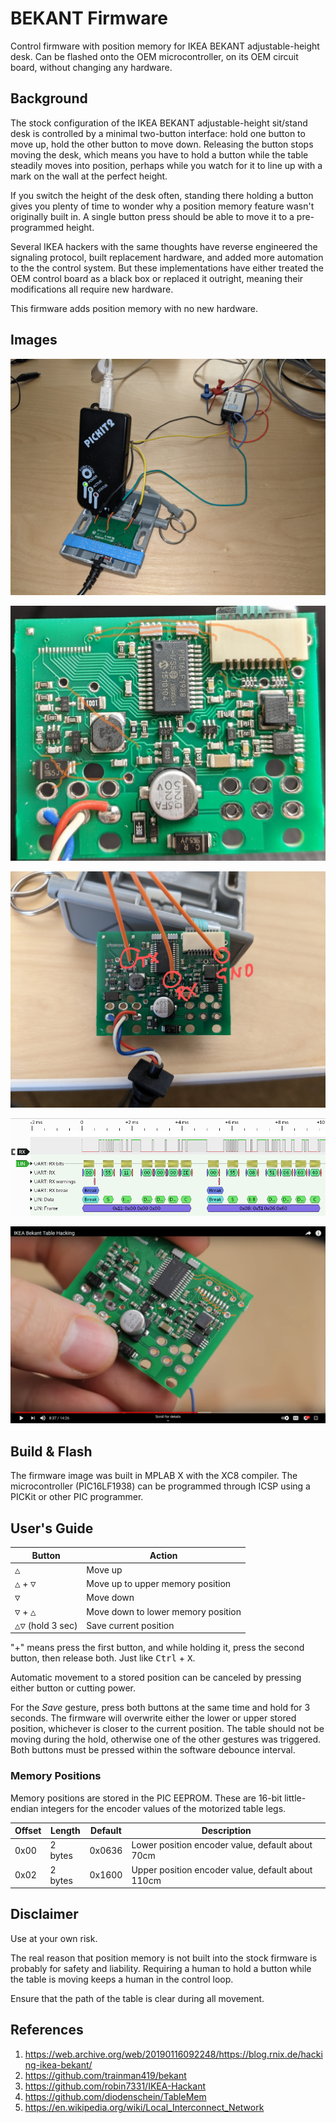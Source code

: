 # BEKANT Firmware

Control firmware with position memory for IKEA BEKANT adjustable-height desk. Can be flashed onto the OEM microcontroller, on its OEM circuit board, without changing any hardware.

## Background

The stock configuration of the IKEA BEKANT adjustable-height sit/stand desk is controlled by a minimal two-button interface: hold one button to move up, hold the other button to move down. Releasing the button stops moving the desk, which means you have to hold a button while the table steadily moves into position, perhaps while you watch for it to line up with a mark on the wall at the perfect height.

If you switch the height of the desk often, standing there holding a button gives you plenty of time to wonder why a position memory feature wasn't originally built in. A single button press should be able to move it to a pre-programmed height.

Several IKEA hackers with the same thoughts have reverse engineered the signaling protocol, built replacement hardware, and added more automation to the the control system. But these implementations have either treated the OEM control board as a black box or replaced it outright, meaning their modifications all require new hardware.

This firmware adds position memory with no new hardware.

## Images

![PIC programmer and logic analyzer connected to OEM BEKANT control board](/images/prog_logic_connected.jpg)

![Circuitboard traces](/images/front_crop_backtraces.jpg)

![TX, RX, and GND connections](/images/tx_rx_front.jpg)

![LIN logic trace in PulseView](/images/lin_pulseview.png)

![Curcuitboard connections annotated](/images/under_connector_annotated.png)

## Build & Flash

The firmware image was built in MPLAB X with the XC8 compiler. The microcontroller (PIC16LF1938) can be programmed through ICSP using a PICKit or other PIC programmer.

## User's Guide

| Button | Action |
| ------ | ------ |
| <kbd>△</kbd> | Move up  |
| <kbd>△</kbd> + <kbd>▽</kbd> | Move up to upper memory position  |
| <kbd>▽</kbd> | Move down |
| <kbd>▽</kbd> + <kbd>△</kbd> | Move down to lower memory position  |
| <kbd>△</kbd><kbd>▽</kbd> (hold 3 sec) | Save current position |

"+" means press the first button, and while holding it, press the second button, then release both. Just like <kbd>Ctrl</kbd> + <kbd>X</kbd>.

Automatic movement to a stored position can be canceled by pressing either button or cutting power.

For the *Save* gesture, press both buttons at the same time and hold for 3 seconds. The firmware will overwrite either the lower or upper stored position, whichever is closer to the current position. The table should not be moving during the hold, otherwise one of the other gestures was triggered. Both buttons must be pressed within the software debounce interval.


### Memory Positions

Memory positions are stored in the PIC EEPROM. These are 16-bit little-endian integers for the encoder values of the motorized table legs.

| Offset | Length | Default | Description |
| ------ | ------ | ------- | ----------- |
| 0x00   | 2 bytes | 0x0636 | Lower position encoder value, default about 70cm |
| 0x02   | 2 bytes | 0x1600 | Upper position encoder value, default about 110cm |

## Disclaimer

Use at your own risk.

The real reason that position memory is not built into the stock firmware is probably for safety and liability. Requiring a human to hold a button while the table is moving keeps a human in the control loop.

Ensure that the path of the table is clear during all movement.

## References
 1. <a name="1">https://web.archive.org/web/20190116092248/https://blog.rnix.de/hacking-ikea-bekant/</a>
 2. <a name="2">https://github.com/trainman419/bekant</a>
 3. <a name="3">https://github.com/robin7331/IKEA-Hackant</a>
 4. <a name="4">https://github.com/diodenschein/TableMem</a>
 5. <a name="5">https://en.wikipedia.org/wiki/Local_Interconnect_Network</a>
